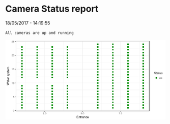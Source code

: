 Camera Status report
================
18/05/2017 - 14:19:55

    All cameras are up and running

![](camreport_files/figure-markdown_github/unnamed-chunk-2-1.png)
